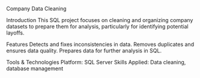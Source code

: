 Company Data Cleaning

Introduction
This SQL project focuses on cleaning and organizing company datasets to prepare them for analysis, particularly for identifying potential layoffs.

Features
  Detects and fixes inconsistencies in data.
  Removes duplicates and ensures data quality.
  Prepares data for further analysis in SQL.

Tools & Technologies
  Platform: SQL Server
  Skills Applied: Data cleaning, database management
